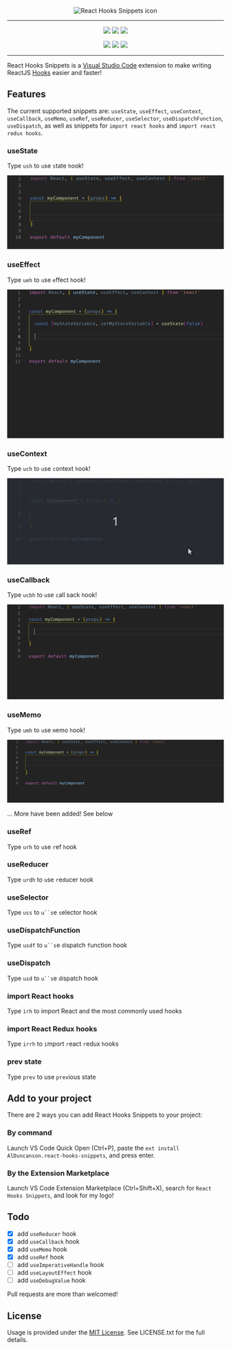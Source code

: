<p align='center'>
	<img src='https://github.com/alDuncanson/react-hooks-snippets/blob/master/assets/icon.png' title='React Hooks Snippets icon' alt='React Hooks Snippets icon' width='250'/>
</p>

----

<p align='center'>
	<a href='https://marketplace.visualstudio.com/items?itemName=AlDuncanson.react-hooks-snippets'><img src='https://vsmarketplacebadge.apphb.com/version/AlDuncanson.react-hooks-snippets.svg'/></a>
	<a href='https://marketplace.visualstudio.com/items?itemName=AlDuncanson.react-hooks-snippets'><img src='https://vsmarketplacebadge.apphb.com/installs/AlDuncanson.react-hooks-snippets.svg'/></a>
	<a href='https://marketplace.visualstudio.com/items?itemName=AlDuncanson.react-hooks-snippets'><img src='https://vsmarketplacebadge.apphb.com/rating/AlDuncanson.react-hooks-snippets.svg'/></a>
</p>

<p align='center'>
	<a href='https://GitHub.com/alDuncanson/react-hooks-snippets/stargazers/'><img src='https://img.shields.io/github/stars/alDuncanson/react-hooks-snippets.svg?style=social&label=Star&maxAge=2592000'/></a>
	<a href='https://github.com/alDuncanson/react-hooks-snippets/network/'><img src='https://img.shields.io/github/forks/alDuncanson/react-hooks-snippets.svg?style=social&label=Fork&maxAge=2592000'/></a>
	<a href='https://github.com/alDuncanson/react-hooks-snippets/blob/master/LICENSE.txt'><img src='https://img.shields.io/github/license/alDuncanson/react-hooks-snippets.svg'/></a>
</p>

----

React Hooks Snippets is a [Visual Studio Code](https://code.visualstudio.com/) extension to make writing ReactJS [Hooks](https://reactjs.org/docs/hooks-intro.html) easier and faster!

## Features
The current supported snippets are: `useState`, `useEffect`, `useContext`, `useCallback`, `useMemo`, `useRef`, `useReducer`, `useSelector`, `useDispatchFunction`, `useDispatch`, as well as snippets for `import react hooks` and `import react redux hooks`.

### useState
Type `ush` to `u`se `s`tate `h`ook!

![](assets/useStateHook.gif)

### useEffect
Type `ueh` to `u`se `e`ffect `h`ook!

![](assets/useEffectHook.gif)

### useContext
Type `uch` to `u`se `c`ontext `h`ook!

![](assets/useContextHook.gif)

### useCallback
Type `ucbh` to `u`se `c`all `b`ack `h`ook!

![](assets/useCallbackHook.gif)

### useMemo
Type `umh` to `u`se `m`emo `h`ook!

![](assets/useMemoHook.gif)

... More have been added! See below

### useRef
Type `urh` to `u`se `r`ef `h`ook

### useReducer
Type `urdh` to `u`se `r`e`d`ucer `h`ook

### useSelector
Type `uss` to `u``s`e `s`elector hook

### useDispatchFunction
Type `usdf` to `u``s`e `d`ispatch `f`unction hook

### useDispatch
Type `usd` to `u``s`e `d`ispatch hook

### import React hooks
Type `irh` to import React and the most commonly used hooks 

### import React Redux hooks
Type `irrh` to `i`mport `r`eact `r`edux `h`ooks

### prev state
Type `prev` to use `prev`ious state

## Add to your project

There are 2 ways you can add React Hooks Snippets to your project:

### By command
Launch VS Code Quick Open (Ctrl+P), paste the `ext install AlDuncanson.react-hooks-snippets`, and press enter.

### By the Extension Marketplace
Launch VS Code Extension Marketplace (Ctrl+Shift+X), search for `React Hooks Snippets`, and look for my logo!

## Todo
- [X] add `useReducer` hook
- [X] add `useCallback` hook
- [X] add `useMemo` hook
- [X] add `useRef` hook
- [ ] add `useImperativeHandle` hook
- [ ] add `useLayoutEffect` hook
- [ ] add `useDebugValue` hook

Pull requests are more than welcomed!

## License
Usage is provided under the [MIT License](http://http//opensource.org/licenses/mit-license.php). See LICENSE.txt for the full details.